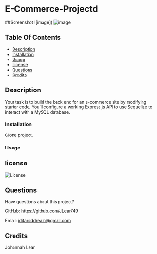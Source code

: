 # E-Commerce-Projectd
  
##Screenshot
![image])
![image]() 
 
## Table Of Contents
  * [Description](#description)
  * [Installation](#installation)
  * [Usage](#usage)
  * [License](#license)
  * [Questions](#questions)
  * [Credits](#credits)
  
## Description 
  Your task is to build the back end for an e-commerce site by modifying starter code. You’ll configure a working Express.js API to use Sequelize to interact with a MySQL database.
  
### Installation
Clone project. 
  
### Usage
 
  
## license
  ![License](https://img.shields.io/badge/License-MIT-blue.svg)


## Questions
Have questions about this project? <br>

GitHub: https://github.com/JLear749 <br>

Email: iditaroddream@gmail.com <br>

## Credits
Johannah Lear

